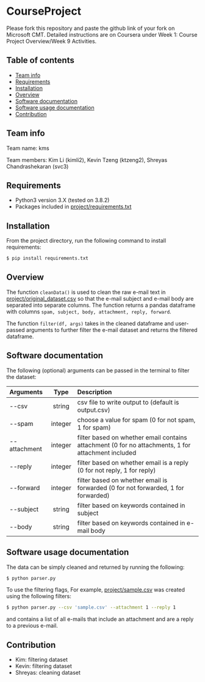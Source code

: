 # CourseProject

Please fork this repository and paste the github link of your fork on Microsoft CMT. Detailed instructions are on Coursera under Week 1: Course Project Overview/Week 9 Activities.

## Table of contents

- [Team info](#team-info)
- [Requirements](#requirements)
- [Installation](#installation)
- [Overview](#overview)
- [Software documentation](#software-documentation)
- [Software usage documentation](#software-usage-documentation)
- [Contribution](#contribution)

## Team info

Team name: kms

Team members: Kim Li (kimli2), Kevin Tzeng (ktzeng2), Shreyas Chandrashekaran (svc3)

## Requirements

- Python3 version 3.X (tested on 3.8.2)
- Packages included in [project/requirements.txt](project/requirements.txt)

## Installation

From the project directory, run the following command to install requirements:

```bash
$ pip install requirements.txt
```

## Overview

The function `cleanData()` is used to clean the raw e-mail text in [project/original_dataset.csv](project/original_dataset.csv) so that the e-mail subject and e-mail body are separated into separate columns. The function returns a pandas dataframe with columns `spam, subject, body, attachment, reply, forward`.

The function `filter(df, args)` takes in the cleaned dataframe and user-passed arguments to further filter the e-mail dataset and returns the filtered dataframe. 

## Software documentation

The following (optional) arguments can be passed in the terminal to filter the dataset:


| Arguments          | Type             | Description   |	
| :----------------- |:----------------:| :-------------|
| --csv 	         | string           | csv file to write output to (default is output.csv)
| --spam             | integer          | choose a value for spam (0 for not spam, 1 for spam)
| --attachment       | integer          | filter based on whether email contains attachment (0 for no attachments, 1 for attachment included
| --reply  	         | integer          | filter based on whether email is a reply (0 for not reply, 1 for reply)
| --forward          | integer          | filter based on whether email is forwarded (0 for not forwarded, 1 for forwarded)
| --subject          | string           | filter based on keywords contained in subject
| --body             | string           | filter based on keywords contained in e-mail body


## Software usage documentation

The data can be simply cleaned and returned by running the following:
```bash
$ python parser.py
```

To use the filtering flags, 
For example, [project/sample.csv](project/sample.csv) was created using the following filters:
```bash
$ python parser.py --csv 'sample.csv' --attachment 1 --reply 1
```

and contains a list of all e-mails that include an attachment and are a reply to a previous e-mail. 


## Contribution

- Kim: filtering dataset 
- Kevin: filtering dataset
- Shreyas: cleaning dataset
